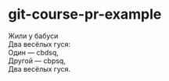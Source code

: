 # git-course-pr-example

Жили у бабуси  
Два весёлых гуся:  
Один — cbdsq,  
Другой — cbpsq,  
Два весёлых гуся.  
